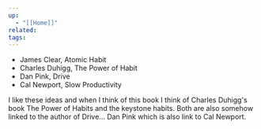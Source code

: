 ```yaml
---
up:
  - "[[Home]]"
related: 
tags: 
---
```




 - James Clear,  Atomic Habit
 - Charles Duhigg, The Power of Habit
 - Dan Pink, Drive
 - Cal Newport, Slow Productivity

I like these ideas and when I think of this book I think of Charles Duhigg's book The Power of Habits and the keystone habits. Both are also somehow linked to the author of Drive… Dan Pink which is also link to Cal Newport. 